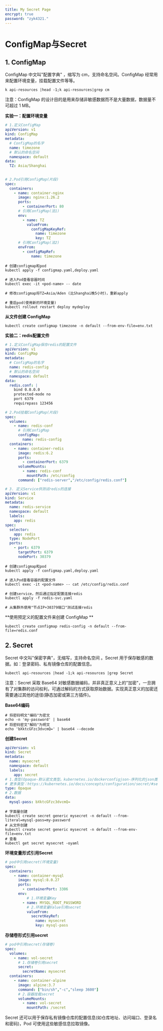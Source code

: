 ```yaml
---
title: My Secret Page
encrypt: true
password: "zyk4321."
---
```

# ConfigMap与Secret

## 1. ConfigMap

ConfigMap 中文叫"配置字典" ，缩写为 cm，支持命名空间。ConfigMap 经常用来配置环境变量，挂载配置文件等等。

~~~shell
k api-resources |head -1;k api-resources|grep cm
~~~

注意：ConfigMap 的设计目的是用来存储非敏感数据而不是大量数据，数据量不可超过 1 MB。

**实验一：配置环境变量**

~~~yaml
# 1.定义ConfigMap
apiVersion: v1
kind: ConfigMap
metadata:
  # ConfigMap的名字
  name: timezone
  # 默认的命名空间
  namespace: default
data:
  TZ: Asia/Shanghai
  
  
# 2.Pod引用ConfigMap(片段)
spec:
  containers:
    - name: container-nginx
      image: nginx:1.26.2
      ports:
        - containerPort: 80
      # 引用ConfigMap(法1)
      env:                  
        - name: TZ 
          valueFrom:
            configMapKeyRef:			  
              name: timezone
              key: TZ
      # 引用ConfigMap(法2)    
      envFrom:                  
        - configMapRef:            
            name: timezone 
~~~

~~~shell
# 创建configmap和pod
kubectl apply -f configmap.yaml,deploy.yaml

# 进入Pod查看容器时间
kubectl exec -it <pod-name> -- date

# 修改configmap将TZ=Asia/Aden (比Shanghai晚5小时)，重新apply

# 重启pod(使用新的环境变量)
kubectl rollout restart deploy mydeploy
~~~

**从文件创建 ConfigMap** 

~~~shell
kubectl create configmap timezone -n default --from-env-file=env.txt
~~~



**实验二：redis配置文件**

~~~yaml
# 1.定义ConfigMap保存redis的配置文件
apiVersion: v1
kind: ConfigMap
metadata:
  # ConfigMap的名字
  name: redis-config
  # 默认的命名空间
  namespace: default
data:
  redis.conf: |
    bind 0.0.0.0
    protected-mode no
    port 6379
    requirepass 123456   
    
# 2.Pod挂载ConfigMap(片段)
spec:
  volumes:
    - name: redis-conf
      # 引用ConfigMap
      configMap:
        name: redis-config
  containers:
    - name: container-redis
      image: redis:6.2
      ports:
        - containerPort: 6379
      volumeMounts:
        - name: redis-conf
          mountPath: /etc/config
      command: ["redis-server","/etc/config/redis.conf"]

# 3. 定义Service供测试redis的连接
apiVersion: v1
kind: Service
metadata:
  name: redis-service
  namespace: default
  labels:
    app: redis
spec:
  selector:
    app: redis
  type: NodePort
  ports:
    - port: 6379
      targetPort: 6379
      nodePort: 30379
~~~

~~~shell
# 创建configmap和pod
kubectl apply -f configmap.yaml,deploy.yaml

# 进入Pod查看容器的配置文件
kubectl exec -it <pod-name> -- cat /etc/config/redis.conf

# 创建service，然后通过指定配置连接redis
kubectl apply -f redis-svc.yaml

# 从集群外使用"节点IP+30379端口"测试连接redis
~~~

**使用预定义的配置文件来创建 ConfigMap **

~~~shell
kubectl create configmap redis-config -n default --from-file=redis.conf
~~~



## 2. Secret

Secret 中文叫"保密字典"，无缩写，支持命名空间 。Secret  用于保存敏感的数据。如：登录密码、私有镜像仓库的配置信息。

~~~shell
kubectl api-resources |head -1;k api-resources |grep Secret
~~~

注意：Secret 采取 Base64 对敏感数据编码，并非真正意义上的"加密"，一旦拥有了对集群的访问权利，可通过解码的方式获取原始数据。实现真正意义的加密还需要通过其他的途径(静态加密或第三方插件)。

**Base64编码**

~~~shell
# 将密码明文"编码"为密文
echo -n 'my-password' | base64
# 将密码密文"解码"为明文
echo 'bXktcGFzc3dvcmQ=' | base64 --decode
~~~

**创建Secret**

~~~yaml
apiVersion: v1
kind: Secret
metadata:
  name: mysecret
  namespace: default
  labels:
    app: secret
# 1.类型(Opaque-默认密文类型。kubernetes.io/dockerconfigjson-序列化的json类型)
# 更多类型：https://kubernetes.io/docs/concepts/configuration/secret/#secret-types
type: Opaque
# 2.数据   
data:
  mysql-pass: bXktcGFzc3dvcmQ=
~~~

~~~shell
# 字面量创建
kubectl create secret generic mysecret -n default --from-literal=mysql-pass=my-password
# 从文件创建
kubectl create secret generic mysecret -n default --from-env-file=env.txt
# 查看
kubectl get secret mysecret -oyaml
~~~

**环境变量形式引用Secret**          

~~~yaml
# pod中引用secret(环境变量)
spec:
  containers:
    - name: container-mysql
      image: mysql:8.0.27
      ports:
        - containerPort: 3306          
      env:
          # 1.环境变量Key
        - name: MYSQL_ROOT_PASSWORD
          # 2.环境变量Value引用secret
          valueFrom:
            secretKeyRef:
              name: mysecret
              key: mysql-pass
~~~

**存储卷形式引用secret**

~~~yaml
# pod中引用secret(存储卷)
spec:
  volumes:
    - name: vol-secret
      # 1.存储卷引用secret
      secret:
        secretName: mysecret
  containers:
    - name: container-alpine
      image: alpine:3.7
      command: ["bin/sh","-c","sleep 3600"]
      # 2.容器挂载secret
      volumeMounts:
        - name: vol-secret
          mountPath: /secret
~~~

Secret 还可以用于保存私有镜像仓库的配置信息(如仓库地址、访问端口、登录名和密码)，Pod 可使用这些敏感信息拉取镜像。

